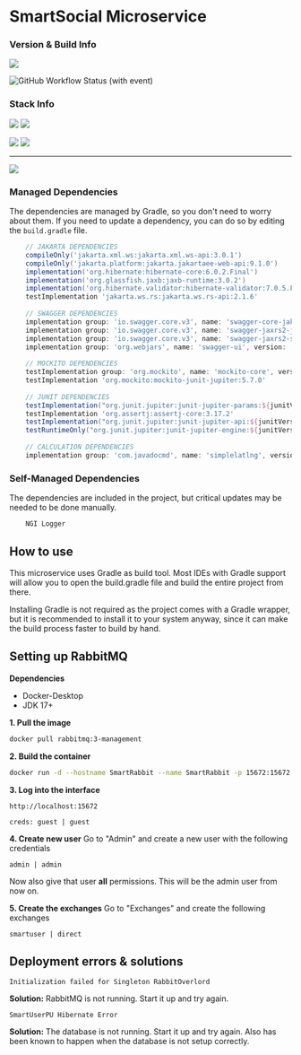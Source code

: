 
# SmartSocial Microservice

### Version & Build Info

![](https://img.shields.io/badge/Current%20Version-2.4.0-green?style=for-the-badge&logo=git)

![GitHub Workflow Status (with event)](https://img.shields.io/github/actions/workflow/status/dubskysteam/AQP/.github%2Fworkflows%2Fgradle.yml?branch=dev&style=for-the-badge&logo=github)

### Stack Info

![](https://img.shields.io/badge/Java%20SDK-17%20LTS-orange?style=for-the-badge&logo=jdk)
![](https://img.shields.io/badge/Jakarta%20EE-9.1.0-green?style=for-the-badge&logo=Jakarta)

![](https://img.shields.io/badge/Gradle-8.4-blue?style=for-the-badge&logo=gradle)
![](https://img.shields.io/badge/PostgreSQL-15.4-blue?style=for-the-badge&logo=postgresql)

___
[![](https://img.shields.io/badge/Download-Latest-blue?style=for-the-badge&logo=)](https://github.com/DubskySteam/AQP/releases)

### Managed Dependencies

The dependencies are managed by Gradle, so you don't need to worry about them. If you need to update a dependency, you can do so by editing the `build.gradle` file.

```groovy
    // JAKARTA DEPENDENCIES
    compileOnly('jakarta.xml.ws:jakarta.xml.ws-api:3.0.1')
    compileOnly('jakarta.platform:jakarta.jakartaee-web-api:9.1.0')
    implementation('org.hibernate:hibernate-core:6.0.2.Final')
    implementation('org.glassfish.jaxb:jaxb-runtime:3.0.2')
    implementation('org.hibernate.validator:hibernate-validator:7.0.5.Final')
    testImplementation 'jakarta.ws.rs:jakarta.ws.rs-api:2.1.6'
    
    // SWAGGER DEPENDENCIES
    implementation group: 'io.swagger.core.v3', name: 'swagger-core-jakarta', version: '2.2.19'
    implementation group: 'io.swagger.core.v3', name: 'swagger-jaxrs2-jakarta', version: '2.2.19'
    implementation group: 'io.swagger.core.v3', name: 'swagger-jaxrs2-servlet-initializer-v2', version: '2.2.19'
    implementation group: 'org.webjars', name: 'swagger-ui', version: '5.9.0'
    
    // MOCKITO DEPENDENCIES
    testImplementation group: 'org.mockito', name: 'mockito-core', version: '5.7.0'
    testImplementation 'org.mockito:mockito-junit-jupiter:5.7.0'
    
    // JUNIT DEPENDENCIES
    testImplementation("org.junit.jupiter:junit-jupiter-params:${junitVersion}")
    testImplementation 'org.assertj:assertj-core:3.17.2'
    testImplementation("org.junit.jupiter:junit-jupiter-api:${junitVersion}")
    testRuntimeOnly("org.junit.jupiter:junit-jupiter-engine:${junitVersion}")
    
    // CALCULATION DEPENDENCIES
    implementation group: 'com.javadocmd', name: 'simplelatlng', version: '1.4.0'
```

### Self-Managed Dependencies

The dependencies are included in the project, but critical updates may be needed to be done manually.
````
    NGI Logger 
````

## How to use

This microservice uses Gradle as build tool. Most IDEs with Gradle support will allow you to open the build.gradle file and build the entire project from there.

Installing Gradle is not required as the project comes with a Gradle wrapper, but it is recommended to install it to your system anyway, since it can make the build process faster to build by hand.

## Setting up RabbitMQ

**Dependencies**
* Docker-Desktop
* JDK 17+

**1. Pull the image**
```bash
docker pull rabbitmq:3-management
```

**2. Build the container**
````bash
docker run -d --hostname SmartRabbit --name SmartRabbit -p 15672:15672 -p 5672:5672 rabbitmq:3-management
````

**3. Log into the interface**
````
http://localhost:15672

creds: guest | guest
````

**4. Create new user**
Go to "Admin" and create a new user with the following credentials
````
admin | admin
````
Now also give that user **all** permissions. This will be the admin user from now on.

**5. Create the exchanges**
Go to "Exchanges" and create the following exchanges
````
smartuser | direct
````

## Deployment errors & solutions

````
Initialization failed for Singleton RabbitOverlord
````
**Solution:** RabbitMQ is not running. Start it up and try again.

````
SmartUserPU Hibernate Error
````
**Solution:** The database is not running. Start it up and try again.
Also has been known to happen when the database is not setup correctly.